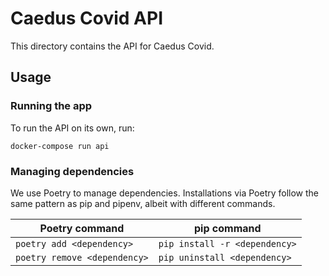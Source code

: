 # Caedus Covid API
This directory contains the API for Caedus Covid.


## Usage
### Running the app
To run the API on its own, run:
```
docker-compose run api
```

### Managing dependencies
We use Poetry to manage dependencies. Installations via Poetry follow the same pattern as pip and pipenv, albeit with different commands.

| Poetry command | pip command |
| - | - |
| `poetry add <dependency>` | `pip install -r <dependency>` |
| `poetry remove <dependency>` | `pip uninstall <dependency>` |